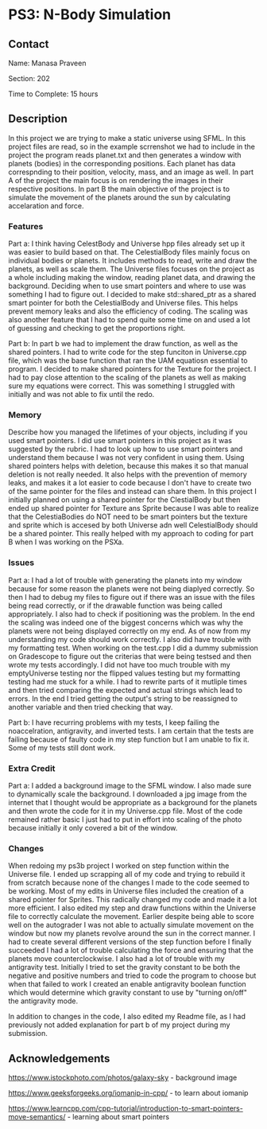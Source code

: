 # PS3: N-Body Simulation

## Contact
Name: Manasa Praveen

Section: 202

Time to Complete: 15 hours


## Description
In this project we are trying to make a static universe using SFML. In this project files are read, so in the example scrrenshot we had to include in the project the program reads planet.txt and then generates a window with planets (bodies) in the corresponding positions. Each planet has data correspnding to their position, velocity, mass, and an image as well. In part A of the project the main focus is on rendering the images in their respective positions. In part B the main objective of the project is to simulate the movement of the planets around the sun by calculating accelaration and force. 

### Features
Part a: I think having CelestBody and Universe hpp files already set up it was easier to build based on that. The CelestialBody files mainly focus on individual bodies or planets. It includes methods to read, write and draw the planets, as well as scale them. The Universe files focuses on the project as a whole including making the window, reading planet data, and drawing the background. Deciding when to use smart pointers and where to use was something I had to figure out. I decided to make std::shared_ptr<CelestialBody> as a shared smart pointer for both the CelestialBody and Universe files. This helps prevent memory leaks and also the efficiency of coding. The scaling was also another feature that I had to spend quite some time on and used a lot of guessing and checking to get the proportions right. 

Part b: In part b we had to implement the draw function, as well as the shared pointers. I had to write code for the step funciton in Universe.cpp file, which was the base function that ran the UAM equatiosn essential to program. I decided to make shared pointers for the Texture for the project. I had to pay close attention to the scaling of the planets as well as making sure my equations were correct. This was something I struggled with initially and was not able to fix until the redo. 

### Memory
Describe how you managed the lifetimes of your objects, including if you used smart pointers.
I did use smart pointers in this project as it was suggested by the rubric. I had to look up how to use smart pointers and understand them because I was not very confident in using them. Using shared pointers helps with deletion, because this makes it so that manual deletion is not really needed. It also helps with the prevention of memory leaks, and makes it a lot easier to code because I don't have to create two of the same pointer for the files and instead can share them. 
In this project I initially planned on using a shared pointer for the ClestialBody but then ended up shared pointer for Texture ans Sprite because I was able to realize that the CelestiaBodies do NOT need to be smart pointers but the texture and sprite which is accesed by both Universe adn well CelestialBody should be a shared pointer. This really helped with my approach to coding for part B when I was working on the PSXa. 

### Issues
Part a: I had a lot of trouble with generating the planets into my window because for some reason the planets were not being diaplyed correctly. So then I had to debug my files to figure out if there was an issue with the files being read correctly, or if the drawable function was being called appropriately. I also had to check if positioning was the problem. In the end the scaling was indeed one of the biggest concerns which was why the planets were not being displayed correctly on my end. 
As of now from my understanding my code should work correctly.
I also did have trouble with my formatting test. When working on the test.cpp I did a dummy submission on Gradescope to figure out the criterias that were being testsed and then wrote my tests accordingly. I did not have too much trouble with my emptyUniverse testing nor the flipped values testing but my formatting testing had me stuck for a while. I had to rewrite parts of it mutliple times and then tried comparing the expected and actual strings which lead to errors. In the end I tried getting the output's string to be reassigned to another variable and then tried checking that way. 

Part b:
I have recurring problems with my tests, I keep failing the noaccelration, antigravity, and inverted tests. I am certain that the tests are failing because of faulty code in my step function but I am unable to fix it. Some of my tests still dont work.

### Extra Credit
Part a: I added a background image to the SFML window. I also made sure to dynamically scale the background. I downloaded a jpg image from the internet that I thought would be appropriate as a background for the planets and then wrote the code for it in my Universe.cpp file. Most of the code remained rather basic I just had to put in effort into scaling of the photo because initially it only covered a bit of the window.

### Changes
When redoing my ps3b project I worked on step function within the Universe file. I ended up scrapping all of my code and trying to rebuild it from scratch because none of the changes I made to the code seemed to be working. Most of my edits in Universe files included the creation of a shared pointer for Sprites. This radically changed my code and made it a lot more efficient. I also edited my step and draw functions within the Universe file to correctly calculate the movement. Earlier despite being able to score well on the autograder I was not able to actually simulate movement on the window but now my planets revolve around the sun in the correct manner. I had to create several different versions of the step function before I finally succeeded I had a lot of trouble calculating the force and ensuring that the planets move counterclockwise.
I also had a lot of trouble with my antigravity test. Initially I tried to set the gravity constant to be both the negative and positive numbers and tried to code the program to choose but when that failed to work I created an enable antigravity boolean function which would determine which gravity constant to use by "turning on/off" the antigravity mode. 

In addition to changes in the code, I also edited my Readme file, as I had previously not added explanation for part b of my project during my submission.

## Acknowledgements
https://www.istockphoto.com/photos/galaxy-sky - background image

https://www.geeksforgeeks.org/iomanip-in-cpp/ - to learn about iomanip

https://www.learncpp.com/cpp-tutorial/introduction-to-smart-pointers-move-semantics/ - learning about smart pointers
